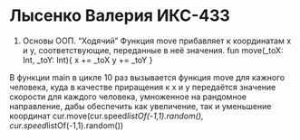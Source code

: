 # Лысенко Валерия ИКС-433

1. Основы ООП. “Ходячий”
Функция move прибавляет к координатам x и y, соответствующие, переданные в неё значения.
fun move(_toX: Int, _toY: Int){
        x += _toX
        y += _toY
    }

В функции main в цикле 10 раз вызывается функция move для кажного человека, куда в качестве приращения к x и y передаётся значение скорости для каждого человека, умноженное на рандомное направление, дабы обеспечить как увеличение, так и уменьшение координат 
cur.move(cur.speed*listOf(-1,1).random(), cur.speed*listOf(-1,1).random())
